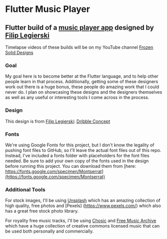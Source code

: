 # Flutter Music Player
Flutter build of a [music player app](https://dribbble.com/shots/9338617-Simple-Music-Player) designed by [Filip Legierski](https://dribbble.com/kedavra)
---
Timelapse videos of these builds will be on my YouTube channel [Frozen Solid Designs](https://www.youtube.com/@frozensoliddesigns)

### Goal
My goal here is to become better at the Flutter language, and to help other people learn in that process. Additionally, getting some of these designers work out there is a huge bonus, these people do amazing work that I could never do. I plan on showcasing these designs and the designers themselves as well as any useful or interesting tools I come across in the process.

### Design
This design is from [Filip Legierski](https://dribbble.com/kedavra): [Dribble Concept](https://dribbble.com/shots/9338617-Simple-Music-Player)

### Fonts
We're using Google Fonts for this project, but I don't know the legality of pushing font files to GitHub, so I'll leave the actual font files out of this repo. Instead, I've included a fonts folder with placeholders for the font files needed. Be sure to add your own copy of the fonts used in the design before running this project. You can download them from [here: https://fonts.google.com/specimen/Montserrat](https://fonts.google.com/specimen/Montserrat)

### Additional Tools
For stock images, I'll be using [Unsplash](https://unsplash.com/) which has an amazing collection of high quality, free photos and [Pexels] (https://www.pexels.com/) which also has a great free stock photo library.

For royality free music tracks, I'll be using [Chosic](https://www.chosic.com/free-music/lofi/) and [Free Music Archive](https://freemusicarchive.org/) which have a huge collection of creative commons licensed music that can be used both personally and commercially.